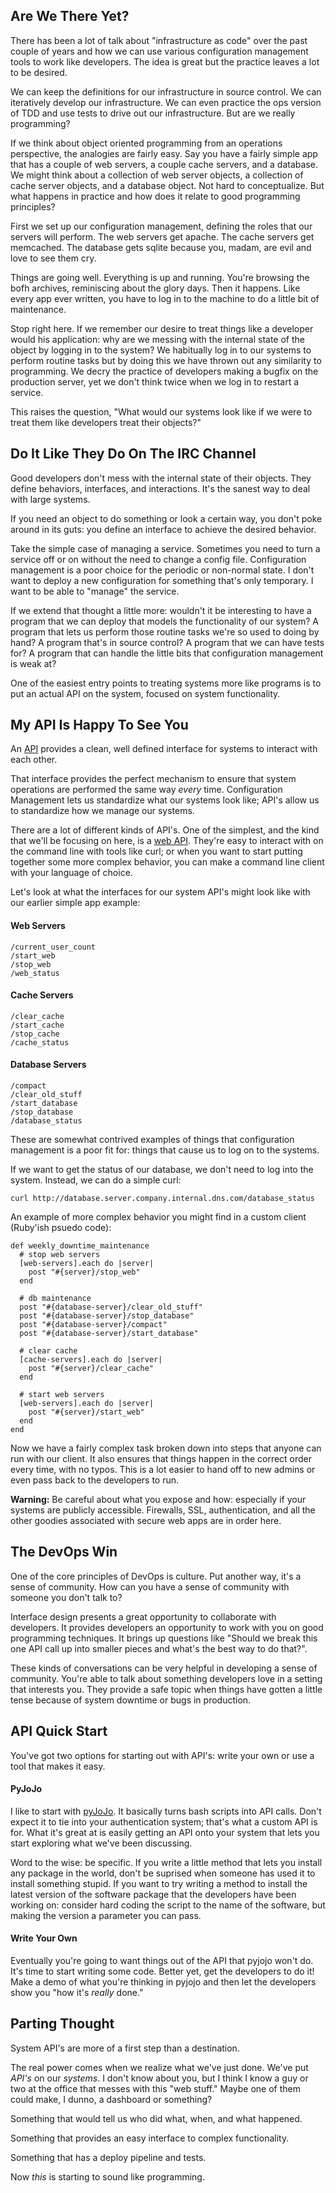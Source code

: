 ## Are We There Yet?

There has been a lot of talk about "infrastructure as code" over the past couple of years and how we can use various configuration management tools to work like developers.  The idea is great but the practice leaves a lot to be desired.

We can keep the definitions for our infrastructure in source control.  We can iteratively develop our infrastructure.  We can even practice the ops version of TDD and use tests to drive out our infrastructure.  But are we really programming?

If we think about object oriented programming from an operations perspective, the analogies are fairly easy.  Say you have a fairly simple app that has a couple of web servers, a couple cache servers, and a database.  We might think about a collection of web server objects, a collection of cache server objects, and a database object.  Not hard to conceptualize.  But what happens in practice and how does it relate to good programming principles?

First we set up our configuration management, defining the roles that our servers will perform.  The web servers get apache.  The cache servers get memcached.  The database gets sqlite because you, madam, are evil and love to see them cry.

Things are going well.  Everything is up and running.  You're browsing the bofh archives, reminiscing about the glory days.  Then it happens.  Like every app ever written, you have to log in to the machine to do a little bit of maintenance.

Stop right here.  If we remember our desire to treat things like a developer would his application: why are we messing with the internal state of the object by logging in to the system?  We habitually log in to our systems to perform routine tasks but by doing this we have thrown out any similarity to programming.  We decry the practice of developers making a bugfix on the production server, yet we don't think twice when we log in to restart a service.

This raises the question, "What would our systems look like if we were to treat them like developers treat their objects?"


## Do It Like They Do On The IRC Channel

Good developers don't mess with the internal state of their objects.  They define behaviors, interfaces, and interactions.  It's the sanest way to deal with large systems.

If you need an object to do something or look a certain way, you don't poke around in its guts: you define an interface to achieve the desired behavior.

Take the simple case of managing a service.  Sometimes you need to turn a service off or on without the need to change a config file.  Configuration management is a poor choice for the periodic or non-normal state.  I don't want to deploy a new configuration for something that's only temporary.  I want to be able to "manage" the service.

If we extend that thought a little more: wouldn't it be interesting to have a program that we can deploy that models the functionality of our system?  A program that lets us perform those routine tasks we're so used to doing by hand?  A program that's in source control?  A program that we can have tests for?  A program that can handle the little bits that configuration management is weak at?

One of the easiest entry points to treating systems more like programs is to put an actual API on the system, focused on system functionality.


## My API Is Happy To See You

An [API](http://en.wikipedia.org/wiki/Application_programming_interface) provides a clean, well defined interface for systems to interact with each other.

That interface provides the perfect mechanism to ensure that system operations are performed the same way *every* time.  Configuration Management lets us standardize what our systems look like; API's allow us to standardize how we manage our systems.

There are a lot of different kinds of API's.  One of the simplest, and the kind that we'll be focusing on here, is a [web API](http://en.wikipedia.org/wiki/Application_programming_interface#Web_APIs).  They're easy to interact with on the command line with tools like curl; or when you want to start putting together some more complex behavior, you can make a command line client with your language of choice.

Let's look at what the interfaces for our system API's might look like with our earlier simple app example:

#### Web Servers
```
/current_user_count
/start_web
/stop_web
/web_status
```

#### Cache Servers
```
/clear_cache
/start_cache
/stop_cache
/cache_status
```

#### Database Servers
```
/compact
/clear_old_stuff
/start_database
/stop_database
/database_status
```

These are somewhat contrived examples of things that configuration management is a poor fit for: things that cause us to log on to the systems.

If we want to get the status of our database, we don't need to log into the system.  Instead, we can do a simple curl:

```
curl http://database.server.company.internal.dns.com/database_status
```

An example of more complex behavior you might find in a custom client (Ruby'ish psuedo code):

```
def weekly_downtime_maintenance
  # stop web servers
  [web-servers].each do |server|
    post "#{server}/stop_web"
  end

  # db maintenance
  post "#{database-server}/clear_old_stuff"
  post "#{database-server}/stop_database"
  post "#{database-server}/compact"
  post "#{database-server}/start_database"

  # clear cache
  [cache-servers].each do |server|
    post "#{server}/clear_cache"
  end

  # start web servers
  [web-servers].each do |server|
    post "#{server}/start_web"
  end
end
```

Now we have a fairly complex task broken down into steps that anyone can run with our client.  It also ensures that things happen in the correct order every time, with no typos.  This is a lot easier to hand off to new admins or even pass back to the developers to run.

**Warning:**  Be careful about what you expose and how: especially if your systems are publicly accessible.  Firewalls, SSL, authentication, and all the other goodies associated with secure web apps are in order here.

## The DevOps Win

One of the core principles of DevOps is culture.  Put another way, it's a sense of community.  How can you have a sense of community with someone you don't talk to?

Interface design presents a great opportunity to collaborate with developers.  It provides developers an opportunity to work with you on good programming techniques.  It brings up questions like "Should we break this one API call up into smaller pieces and what's the best way to do that?".

These kinds of conversations can be very helpful in developing a sense of community.  You're able to talk about something developers love in a setting that interests you.  They provide a safe topic when things have gotten a little tense because of system downtime or bugs in production.


## API Quick Start

You've got two options for starting out with API's: write your own or use a tool that makes it easy.


#### PyJoJo

I like to start with [pyJoJo](https://github.com/atarola/pyjojo).  It basically turns bash scripts into API calls.  Don't expect it to tie into your authentication system; that's what a custom API is for.  What it's great at is easily getting an API onto your system that lets you start exploring what we've been discussing.

Word to the wise: be specific.  If you write a little method that lets you install any package in the world, don't be suprised when someone has used it to install something stupid.  If you want to try writing a method to install the latest version of the software package that the developers have been working on: consider hard coding the script to the name of the software, but making the version a parameter you can pass.


#### Write Your Own

Eventually you're going to want things out of the API that pyjojo won't do.  It's time to start writing some code.  Better yet, get the developers to do it!  Make a demo of what you're thinking in pyjojo and then let the developers show you "how it's *really* done."


## Parting Thought

System API's are more of a first step than a destination.

The real power comes when we realize what we've just done.  We've put *API's* on our *systems*.  I don't know about you, but I think I know a guy or two at the office that messes with this "web stuff."  Maybe one of them could make, I dunno, a dashboard or something?

Something that would tell us who did what, when, and what happened.

Something that provides an easy interface to complex functionality.

Something that has a deploy pipeline and tests.

Now *this* is starting to sound like programming.
